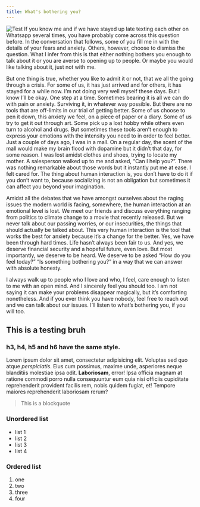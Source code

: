 ```yaml
---
title: What's bothering you?
---
```

![Test](/emerald/img/img-test.png "Test")
If you know me and if we have stayed up late texting each other on Whatsapp several times, you have probably come across this question before. In the conversation that follows, some of you fill me in with the details of your fears and anxiety. Others, however, choose to dismiss the question. What I infer from this is that either nothing bothers you enough to talk about it or you are averse to opening up to people. Or maybe you would like talking about it, just not with me. 

But one thing is true, whether you like to admit it or not, that we all the going through a crisis. For some of us, it has just arrived and for others, it has stayed for a while now. I’m not doing very well myself these days. But I know I’ll be okay. One step at a time. Sometimes bearing it is all we can do with pain or anxiety. Surviving it, in whatever way possible. But there are no tools that are off-limits in our trial of getting better. Some of us choose to pen it down, this anxiety we feel, on a piece of paper or a diary. Some of us try to get it out through art. Some pick up a lost hobby while others even turn to alcohol and drugs. But sometimes these tools aren’t enough to express your emotions with the intensity you need to in order to feel better.
Just a couple of days ago, I was in a mall. On a regular day, the scent of the mall would make my brain flood with dopamine but it didn’t that day, for some reason. I was lost amidst clothes and shoes, trying to locate my mother. A salesperson walked up to me and asked, “Can I help you?”. There was nothing remarkable about those words but it instantly put me at ease. I felt cared for. The thing about human interaction is, you don’t have to do it if you don’t want to, because socializing is not an obligation but sometimes it can affect you beyond your imagination.

Amidst all the debates that we have amongst ourselves about the raging issues the modern world is facing, somewhere, the human interaction at an emotional level is lost. We meet our friends and discuss everything ranging from politics to climate change to a movie that recently released. But we never talk about our passing worries, or our insecurities, the things that should actually be talked about. This very human interaction is the tool that works the best for anxiety because it’s a change for the better. Yes, we have been through hard times. Life hasn’t always been fair to us. And yes, we deserve financial security and a hopeful future, even love. But most importantly, we deserve to be heard. We deserve to be asked “How do you feel today?” “Is something bothering you?” in a way that we can answer with absolute honesty. 

I always walk up to people who I love and who, I feel, care enough to listen to me with an open mind. And I sincerely feel you should too. I am not saying it can make your problems disappear magically, but it’s comforting nonetheless. And if you ever think you have nobody, feel free to reach out and we can talk about our issues. I’ll listen to what’s bothering you, if you will too.


## This is a testing bruh

### h3, h4, h5 and h6 have the same style.

Lorem ipsum dolor sit amet, consectetur adipisicing elit. Voluptas sed quo atque *perspiciatis*. Eius cum possimus, maxime unde, asperiores neque blanditiis molestiae ipsa odit. **Laboriosam**, error! Ipsa officia magnam at ratione commodi porro nulla consequuntur eum quia nisi officiis cupiditate reprehenderit provident facilis rem, nobis quidem fugiat, et! Tempore maiores reprehenderit laboriosam rerum? 

> This is a blockquote

### Unordered list
- list 1
- list 2
- list 3
- list 4

### Ordered list
1. one
2. two
3. three
4. four
